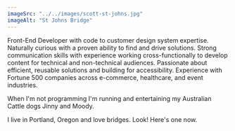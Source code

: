 ```yaml
---
imageSrc: "../../images/scott-st-johns.jpg"
imageAlt: "St Johns Bridge"
---
```


Front-End Developer with code to customer design system expertise. Naturally curious with a proven ability to find and drive solutions. Strong communication skills with experience working cross-functionally to develop content for technical and non-technical audiences. Passionate about efficient, reusable solutions and building for accessibility. Experience with Fortune 500 companies
across e-commerce, healthcare, and event industries.

When I'm not programming I'm running and entertaining my Australian Cattle dogs Jinny and Moody.

I live in Portland, Oregon and love bridges. Look! Here's one now.
